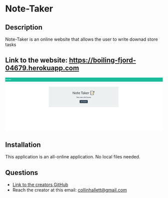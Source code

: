   # Note-Taker

  ## Description 
  Note-Taker is an online website that allows the user to write downad store tasks

  ## Link to the website: https://boiling-fjord-04679.herokuapp.com
  
  <img src="./assets/images/note-taker.png" alt="Screenshot of note-taker website">

  ## Installation
  This application is an all-online application. No local files needed. 
 

  ## Questions 
  * [Link to the creators GitHub](https://github.com/Challett1129)
  * Reach the creator at this email: collinhallett@gmail.com
